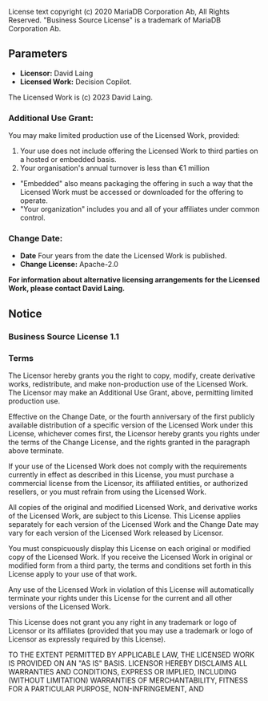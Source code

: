 License text copyright (c) 2020 MariaDB Corporation Ab, All Rights Reserved.
"Business Source License" is a trademark of MariaDB Corporation Ab.

## Parameters

- **Licensor:**             David Laing
- **Licensed Work:**        Decision Copilot. 

The Licensed Work is (c) 2023 David Laing.

### Additional Use Grant:

You may make limited production use of the Licensed Work, provided:

1. Your use does not include offering the Licensed Work to third parties on a hosted or embedded basis.
2. Your organisation's annual turnover is less than €1 million

- "Embedded" also means packaging the offering in such a way that the Licensed Work must be accessed or downloaded for the offering to operate. 
- "Your organization" includes you and all of your affiliates under common control.

### Change Date:
- **Date**                   Four years from the date the Licensed Work is published.
- **Change License:**        Apache-2.0

**For information about alternative licensing arrangements for the Licensed Work, please contact David Laing.**

## Notice

### Business Source License 1.1

### Terms

The Licensor hereby grants you the right to copy, modify, create derivative
works, redistribute, and make non-production use of the Licensed Work. The
Licensor may make an Additional Use Grant, above, permitting limited production use.

Effective on the Change Date, or the fourth anniversary of the first publicly
available distribution of a specific version of the Licensed Work under this
License, whichever comes first, the Licensor hereby grants you rights under
the terms of the Change License, and the rights granted in the paragraph
above terminate.

If your use of the Licensed Work does not comply with the requirements
currently in effect as described in this License, you must purchase a
commercial license from the Licensor, its affiliated entities, or authorized
resellers, or you must refrain from using the Licensed Work.

All copies of the original and modified Licensed Work, and derivative works
of the Licensed Work, are subject to this License. This License applies
separately for each version of the Licensed Work and the Change Date may vary
for each version of the Licensed Work released by Licensor.

You must conspicuously display this License on each original or modified copy
of the Licensed Work. If you receive the Licensed Work in original or
modified form from a third party, the terms and conditions set forth in this
License apply to your use of that work.

Any use of the Licensed Work in violation of this License will automatically
terminate your rights under this License for the current and all other
versions of the Licensed Work.

This License does not grant you any right in any trademark or logo of
Licensor or its affiliates (provided that you may use a trademark or logo of
Licensor as expressly required by this License).

TO THE EXTENT PERMITTED BY APPLICABLE LAW, THE LICENSED WORK IS PROVIDED ON
AN "AS IS" BASIS. LICENSOR HEREBY DISCLAIMS ALL WARRANTIES AND CONDITIONS,
EXPRESS OR IMPLIED, INCLUDING (WITHOUT LIMITATION) WARRANTIES OF
MERCHANTABILITY, FITNESS FOR A PARTICULAR PURPOSE, NON-INFRINGEMENT, AND
